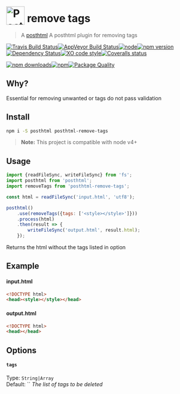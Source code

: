 # <a href="https://github.com/posthtml/posthtml"><img valign="text-bottom" height="49" title="PostHTML logo" src="http://posthtml.github.io/posthtml/logo.svg"></a> remove tags

> A [posthtml](https://github.com/posthtml) A posthtml plugin for removing tags

[![Travis Build Status](https://img.shields.io/travis/GitScrum/posthtml-remove-tags.svg?style=flat-square&label=unix)](https://travis-ci.org/GitScrum/posthtml-remove-tags)[![AppVeyor Build Status](https://img.shields.io/appveyor/ci/GitScrum/posthtml-remove-tags.svg?style=flat-square&label=windows)](https://ci.appveyor.com/project/GitScrum/posthtml-remove-tags)[![node](https://img.shields.io/node/v/post-sequence.svg?maxAge=2592000&style=flat-square)]()[![npm version](https://img.shields.io/npm/v/posthtml-remove-tags.svg?style=flat-square)](https://www.npmjs.com/package/posthtml-remove-tags)[![Dependency Status](https://david-dm.org/gitscrum/posthtml-remove-tags.svg?style=flat-square)](https://david-dm.org/gitscrum/posthtml-remove-tags)[![XO code style](https://img.shields.io/badge/code_style-XO-5ed9c7.svg?style=flat-square)](https://github.com/sindresorhus/xo)[![Coveralls status](https://img.shields.io/coveralls/GitScrum/posthtml-remove-tags.svg?style=flat-square)](https://coveralls.io/r/GitScrum/posthtml-remove-tags)

[![npm downloads](https://img.shields.io/npm/dm/posthtml-remove-tags.svg?style=flat-square)](https://www.npmjs.com/package/posthtml-remove-tags)[![npm](https://img.shields.io/npm/dt/posthtml-remove-tags.svg?style=flat-square)](https://www.npmjs.com/package/posthtml-remove-tags)[![Package Quality](http://npm.packagequality.com/shield/posthtml-remove-tags.svg?style=flat-square)](http://packagequality.com/#?package=posthtml-remove-tags)

## Why?
Essential for removing unwanted or tags do not pass validation

## Install

```bash
npm i -S posthtml posthtml-remove-tags
```

> **Note:** This project is compatible with node v4+

## Usage

```js
import {readFileSync, writeFileSync} from 'fs';
import posthtml from 'posthtml';
import removeTags from 'posthtml-remove-tags';

const html = readFileSync('input.html', 'utf8');

posthtml()
    .use(removeTags({tags: ['<style></style>']}))
    .process(html)
    .then(result => {
        writeFileSync('output.html', result.html);
    });

```
Returns the html without the tags listed in option

## Example

#### input.html
```html
<!DOCTYPE html>
<head><style></style></head>
```

#### output.html
```html
<!DOCTYPE html>
<head></head>
```

## Options

#### `tags`
Type: `String|Array`  
Default: ``
*The list of tags to be deleted*
